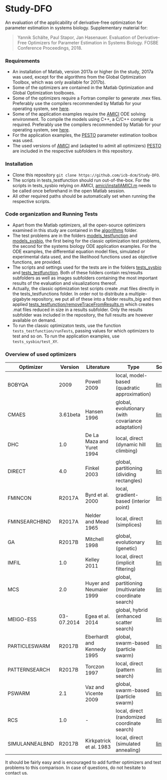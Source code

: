 # Study-DFO

An evaluation of the applicability of derivative-free optimization for parameter estimation in systems biology. Supplementary material for:

> Yannik Schälte, Paul Stapor, Jan Hasenauer. Evaluation of Derivative-Free Optimizers for Parameter Estimation in Systems Biology. FOSBE Conference Proceedings, 2018.

### Requirements

* An installation of Matlab, version 2017a or higher (in the study, 2017a was used, except for the algorithms from the Global Optimization Toolbox, which was only available for 2017b).
* Some of the optimizers are contained in the Matlab Optimization and Global Optimization toolboxes.
* Some of the optimizers require a Fortran compiler to generate .mex files. Preferably use the compilers recommended by Matlab for your operating system, see [here](https://de.mathworks.com/help/matlab/write-fortran-mex-files.html).
* Some of the application examples require the [AMICI](https://github.com/ICB-DCM/AMICI) ODE solving environment. To compile the models using C++, a C/C++ compiler is required. Preferably use the compilers recommended by Matlab for your operating system, see [here](https://de.mathworks.com/help/matlab/write-cc-mex-files.html).
* For the application examples, the [PESTO](https://github.com/ICB-DCM/PESTO) parameter estimation toolbox was used.
* The used versions of [AMICI](amici) and (adapted to admit all optimizers) [PESTO](pesto) are included in the respective subfolders in this repository.

### Installation

* Clone this repository ``git clone https://github.com/icb-dcm/Study-DFO``.
* The scripts in tests_testfunction should run out-of-the-box. For the scripts in tests_sysbio relying on AMICI, [amici/installAMICI.m](amici/installAMICI.m) needs to be called once beforehand in the open Matlab session.
* All other required paths should be automatically set when running the respective scripts.

### Code organization and Running Tests

* Apart from the Matlab optimizers, all the open-source optimizers examined in this study are contained in the [algorithms](algorithms) folder.
* The test problems are in the folders [models_testfunction](models_testfunction) and [models_sysbio](models_sysbio), the first being for the classic optimization test problems, the second for the systems biology ODE application examples. For the ODE examples, the differential equation model files, simulated or experimental data used, and the likelihood functions used as objective functions, are provided.
* The scripts and settings used for the tests are in the folders [tests_sysbio](tests_sysbio) and [tests_testfunction](tests_testfunction). Both of these folders contain res/results subfolders as well as images subfolders containing the most important results of the evaluation and visualizations thereof.
* Actually, the classic optimization test scripts create .mat files directly in the tests_testfunctions folder. In order not to distribute a multiple-gigabyte repository, we put all of these into a folder results_big and then applied [tests_testfunction/removeTraceFromResults.m](tests_testfunction/removeTraceFromResults.m) which creates .mat files reduced in size in a results subfolder. Only the results subfolder was included in the repository, the full results are however available on demand.
* To run the classic optimizaton tests, use the function ``tests_testfunction/runTests``, passing values for which optimizers to test and so on. To run the application examples, use ``tests_sysbio/test_XY``.

### Overview of used optimizers

Optimizer | Version | Literature | Type | Source
--- | --- | --- | --- | ---
BOBYQA | 2009 | Powell 2009 | local, model-based (quadratic approximation) | [link](https://www.mat.uc.pt/~zhang/software.html)
CMAES | 3.61beta | Hansen 1996 | global, evolutionary (with covariance adaptation) | [link](https://www.lri.fr/~hansen/cmaesintro.html)
DHC | 1.0 | De La Maza and Yuret 1994 | local, direct (dynamic hill climbing) | [link](https://www.github.com/icb-dcm/pesto)
DIRECT | 4.0 | Finkel 2003 | global, partitioning (dividing rectangles) | [link](https://ctk.math.ncsu.edu/Finkel_Direct/DirectUserGuide_pdf.pdf)
FMINCON | R2017A | Byrd et al. 2000 | local, gradient-based (interior point) | [link](https://www.mathworks.com/products/optimization.html)
FMINSEARCHBND | R2017A | Nelder and Mead 1965 | local, direct (simplices) | [link](https://www.mathworks.com/products/optimization.html)
GA | R2017B | Mitchell 1998 | global, evolutionary (genetic) | [link](https://www.mathworks.com/products/global-optimization.html)
IMFIL | 1.0 | Kelley 2011 | local, direct (implicit filtering) | [link](https://ctk.math.ncsu.edu/)
MCS | 2.0 | Huyer and Neumaier 1999 | global, partitioning (multivariate coordinate search) | [link](https://www.mat.univie.ac.at/~neum/software/mcs)
MEIGO-ESS | 03-07.2014 | Egea et al. 2014 | global, hybrid (enhanced scatter search) | [link](https://www.gingproc.iim.csic.es/meigo.html)
PARTICLESWARM | R2017B | Eberhardt and Kennedy 1995 | global, swarm-based (particle swarm) | [link](https://www.mathworks.com/products/global-optimization.html)
PATTERNSEARCH | R2017B | Torczon 1997 | local, direct (pattern search) | [link](https://www.mathworks.com/products/global-optimization.html)
PSWARM | 2.1 | Vaz and Vicente 2009 | global, swarm-based (particle swarm) | [link](https://www.norg.uminho.pt/aivaz/pswarm)
RCS | 1.0 | - | local, direct (randomized coordinate search) | [link](https://www.github.com/icb-dcm/pesto)
SIMULANNEALBND | R2017B | Kirkpatrick et al. 1983 | local, direct (simulated annealing) | [link](https://www.mathworks.com/products/global-optimzation.html)

It should be fairly easy and is encouraged to add further optimizers and test problems to this comparison. In case of questions, do not hesitate to contact us.